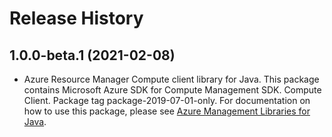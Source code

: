 # Release History

## 1.0.0-beta.1 (2021-02-08)

- Azure Resource Manager Compute client library for Java. This package contains Microsoft Azure SDK for Compute Management SDK. Compute Client. Package tag package-2019-07-01-only. For documentation on how to use this package, please see [Azure Management Libraries for Java](https://aka.ms/azsdk/java/mgmt).
